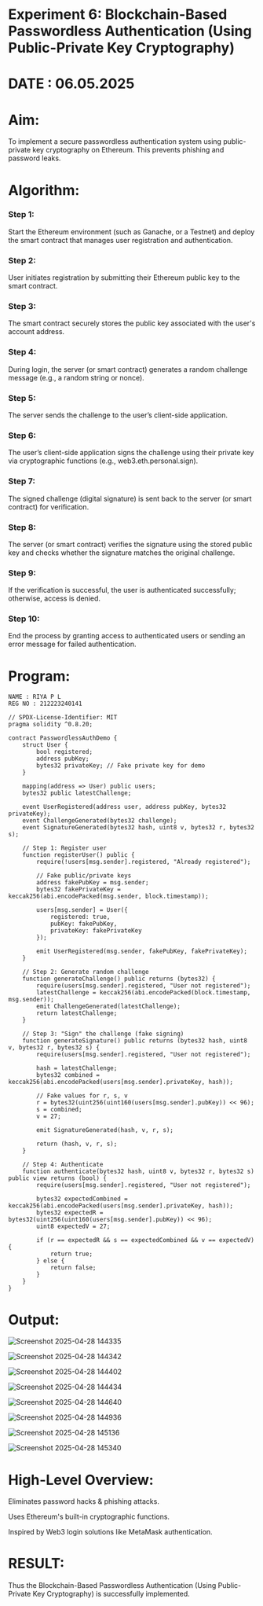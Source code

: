 # Experiment 6: Blockchain-Based Passwordless Authentication (Using Public-Private Key Cryptography)
# DATE : 06.05.2025
# Aim:
To implement a secure passwordless authentication system using public-private key cryptography on Ethereum. This prevents phishing and password leaks.

# Algorithm:
### Step 1:
Start the Ethereum environment (such as Ganache, or a Testnet) and deploy the smart contract that manages user registration and authentication.

### Step 2:
User initiates registration by submitting their Ethereum public key to the smart contract.

### Step 3:
The smart contract securely stores the public key associated with the user's account address.

### Step 4:
During login, the server (or smart contract) generates a random challenge message (e.g., a random string or nonce).

### Step 5:
The server sends the challenge to the user’s client-side application.

### Step 6:
The user’s client-side application signs the challenge using their private key via cryptographic functions (e.g., web3.eth.personal.sign).

### Step 7:
The signed challenge (digital signature) is sent back to the server (or smart contract) for verification.

### Step 8:
The server (or smart contract) verifies the signature using the stored public key and checks whether the signature matches the original challenge.

### Step 9:
If the verification is successful, the user is authenticated successfully; otherwise, access is denied.

### Step 10:
End the process by granting access to authenticated users or sending an error message for failed authentication.


# Program:
```
NAME : RIYA P L
REG NO : 212223240141

// SPDX-License-Identifier: MIT
pragma solidity ^0.8.20;

contract PasswordlessAuthDemo {
    struct User {
        bool registered;
        address pubKey;
        bytes32 privateKey; // Fake private key for demo
    }

    mapping(address => User) public users;
    bytes32 public latestChallenge;

    event UserRegistered(address user, address pubKey, bytes32 privateKey);
    event ChallengeGenerated(bytes32 challenge);
    event SignatureGenerated(bytes32 hash, uint8 v, bytes32 r, bytes32 s);

    // Step 1: Register user
    function registerUser() public {
        require(!users[msg.sender].registered, "Already registered");

        // Fake public/private keys
        address fakePubKey = msg.sender;
        bytes32 fakePrivateKey = keccak256(abi.encodePacked(msg.sender, block.timestamp));

        users[msg.sender] = User({
            registered: true,
            pubKey: fakePubKey,
            privateKey: fakePrivateKey
        });

        emit UserRegistered(msg.sender, fakePubKey, fakePrivateKey);
    }

    // Step 2: Generate random challenge
    function generateChallenge() public returns (bytes32) {
        require(users[msg.sender].registered, "User not registered");
        latestChallenge = keccak256(abi.encodePacked(block.timestamp, msg.sender));
        emit ChallengeGenerated(latestChallenge);
        return latestChallenge;
    }

    // Step 3: "Sign" the challenge (fake signing)
    function generateSignature() public returns (bytes32 hash, uint8 v, bytes32 r, bytes32 s) {
        require(users[msg.sender].registered, "User not registered");
        
        hash = latestChallenge;
        bytes32 combined = keccak256(abi.encodePacked(users[msg.sender].privateKey, hash));
        
        // Fake values for r, s, v
        r = bytes32(uint256(uint160(users[msg.sender].pubKey)) << 96);
        s = combined;
        v = 27;

        emit SignatureGenerated(hash, v, r, s);

        return (hash, v, r, s);
    }

    // Step 4: Authenticate
    function authenticate(bytes32 hash, uint8 v, bytes32 r, bytes32 s) public view returns (bool) {
        require(users[msg.sender].registered, "User not registered");

        bytes32 expectedCombined = keccak256(abi.encodePacked(users[msg.sender].privateKey, hash));
        bytes32 expectedR = bytes32(uint256(uint160(users[msg.sender].pubKey)) << 96);
        uint8 expectedV = 27;

        if (r == expectedR && s == expectedCombined && v == expectedV) {
            return true;
        } else {
            return false;
        }
    }
}
```

# Output:
![Screenshot 2025-04-28 144335](https://github.com/user-attachments/assets/560d0b88-d6be-450e-a859-9216ba59e4ca)

![Screenshot 2025-04-28 144342](https://github.com/user-attachments/assets/9a427e70-2a91-4d92-aa60-470b0e496eb9)

![Screenshot 2025-04-28 144402](https://github.com/user-attachments/assets/04846da9-7305-4026-96ba-b6c4505c2954)

![Screenshot 2025-04-28 144434](https://github.com/user-attachments/assets/c1ffef73-cc59-4a47-8471-82909d0738db)

![Screenshot 2025-04-28 144640](https://github.com/user-attachments/assets/9bc4fbdf-bf63-4ffd-a840-71e388250ea3)

![Screenshot 2025-04-28 144936](https://github.com/user-attachments/assets/94e1c084-097d-4bb7-a1c3-937af9580583)

![Screenshot 2025-04-28 145136](https://github.com/user-attachments/assets/82cd3566-3d5d-4600-929d-086092ceb17a)

![Screenshot 2025-04-28 145340](https://github.com/user-attachments/assets/6be82840-e44f-46d1-8ea5-0f7627bf79b6)

# High-Level Overview:
Eliminates password hacks & phishing attacks.


Uses Ethereum's built-in cryptographic functions.


Inspired by Web3 login solutions like MetaMask authentication.

# RESULT: 
Thus the Blockchain-Based Passwordless Authentication (Using Public-Private Key Cryptography) is successfully implemented.
